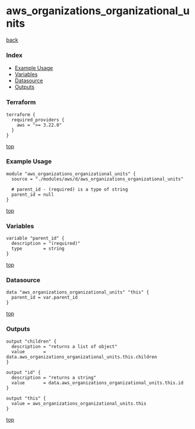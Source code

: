 # aws_organizations_organizational_units

[back](../aws.md)

### Index

- [Example Usage](#example-usage)
- [Variables](#variables)
- [Datasource](#datasource)
- [Outputs](#outputs)

### Terraform

```hcl
terraform {
  required_providers {
    aws = ">= 3.22.0"
  }
}
```

[top](#index)

### Example Usage

```hcl
module "aws_organizations_organizational_units" {
  source = "./modules/aws/d/aws_organizations_organizational_units"

  # parent_id - (required) is a type of string
  parent_id = null
}
```

[top](#index)

### Variables

```hcl
variable "parent_id" {
  description = "(required)"
  type        = string
}
```

[top](#index)

### Datasource

```hcl
data "aws_organizations_organizational_units" "this" {
  parent_id = var.parent_id
}
```

[top](#index)

### Outputs

```hcl
output "children" {
  description = "returns a list of object"
  value       = data.aws_organizations_organizational_units.this.children
}

output "id" {
  description = "returns a string"
  value       = data.aws_organizations_organizational_units.this.id
}

output "this" {
  value = aws_organizations_organizational_units.this
}
```

[top](#index)